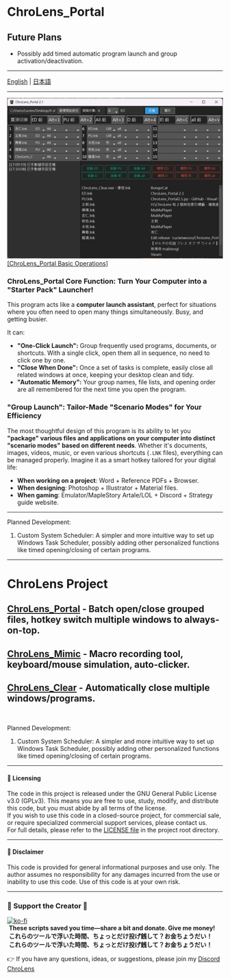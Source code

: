 # ChroLens_Portal
## Future Plans
* Possibly add timed automatic program launch and group activation/deactivation.
---

[English](README_EN.md) | [日本語](README_JA.md)

---
![ChroLens_Portal_Basic_Operations](pic2.1.png)
[[ChroLens_Portal Basic Operations]](https://player.vimeo.com/video/1087659485?h=83487a7ea9)
### ChroLens_Portal Core Function: Turn Your Computer into a "Starter Pack" Launcher!

This program acts like a **computer launch assistant**, perfect for situations where you often need to open many things simultaneously.
Busy, and getting busier.

It can:

* **"One-Click Launch":** Group frequently used programs, documents, or shortcuts. With a single click, open them all in sequence, no need to click one by one.
* **"Close When Done":** Once a set of tasks is complete, easily close all related windows at once, keeping your desktop clean and tidy.
* **"Automatic Memory":** Your group names, file lists, and opening order are all remembered for the next time you open the program.

### "Group Launch": Tailor-Made "Scenario Modes" for Your Efficiency

The most thoughtful design of this program is its ability to let you **"package" various files and applications on your computer into distinct "scenario modes" based on different needs**. Whether it's documents, images, videos, music, or even various shortcuts (`.LNK` files), everything can be managed properly. Imagine it as a smart hotkey tailored for your digital life:

* **When working on a project**: Word + Reference PDFs + Browser.
* **When designing**: Photoshop + Illustrator + Material files.
* **When gaming**: Emulator/MapleStory Artale/LOL + Discord + Strategy guide website.

---
Planned Development:
1.  Custom System Scheduler: A simpler and more intuitive way to set up Windows Task Scheduler, possibly adding other personalized functions like timed opening/closing of certain programs.

---
# ChroLens Project</br>
## [ChroLens_Portal](https://github.com/Lucienwooo/ChroLens_Portal) - Batch open/close grouped files, hotkey switch multiple windows to always-on-top. </br>
## [ChroLens_Mimic](https://github.com/Lucienwooo/ChroLens_Mimic) - Macro recording tool, keyboard/mouse simulation, auto-clicker. </br>
## [ChroLens_Clear](https://github.com/Lucienwooo/ChroLens_Clear) - Automatically close multiple windows/programs. </br>
</br>

Planned Development:
1.  Custom System Scheduler: A simpler and more intuitive way to set up Windows Task Scheduler, possibly adding other personalized functions like timed opening/closing of certain programs.

---
#### 📄 Licensing </br>

The code in this project is released under the GNU General Public License v3.0 (GPLv3). This means you are free to use, study, modify, and distribute this code, but you must abide by all terms of the license. </br>
If you wish to use this code in a closed-source project, for commercial sale, or require specialized commercial support services, please contact us. </br>
For full details, please refer to the [LICENSE file](LICENSE) in the project root directory.

---

#### 📄 Disclaimer </br>

This code is provided for general informational purposes and use only. The author assumes no responsibility for any damages incurred from the use or inability to use this code. Use of this code is at your own risk.

---

### 💸 Support the Creator 💸
[![ko-fi](https://ko-fi.com/img/githubbutton_sm.svg)](https://ko-fi.com/B0B51FBVA8)</br>
 **These scripts saved you time—share a bit and donate. Give me money!**  </br>
 **これらのツールで浮いた時間、ちょっとだけ投げ銭して？お金ちょうだい！**    </br>
 **これらのツールで浮いた時間、ちょっとだけ投げ銭して？お金ちょうだい！**  </br>

👉 If you have any questions, ideas, or suggestions, please join my [Discord ChroLens](https://discord.gg/72Kbs4WPPn)